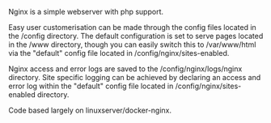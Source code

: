 Nginx is a simple webserver with php support. 

Easy user customerisation can be made through the config files located in the /config directory. The default configuration is set to serve pages located in the /www directory, though you can easily switch this to /var/www/html via the "default" config file located in /config/nginx/sites-enabled.

Nginx access and error logs are saved to the /config/nginx/logs/nginx directory. Site specific logging can be achieved by declaring an access and error log within the "default" config file located in /config/nginx/sites-enabled directory.

Code based largely on linuxserver/docker-nginx.
